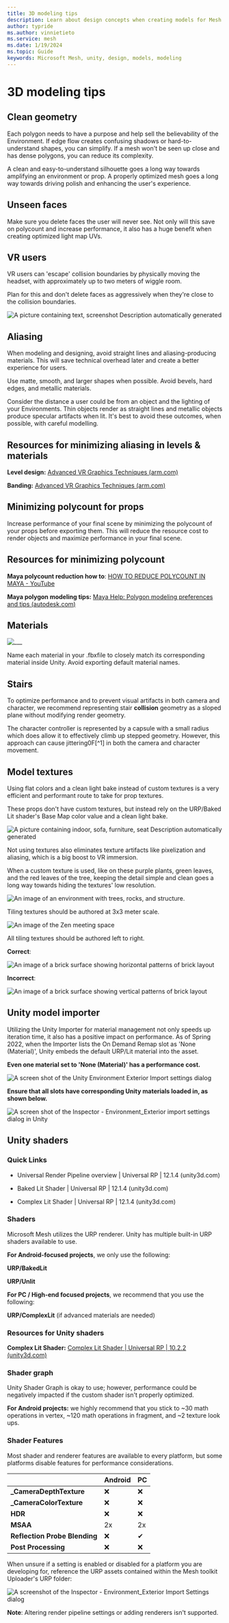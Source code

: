 ```yaml
---
title: 3D modeling tips
description: Learn about design concepts when creating models for Mesh.
author: typride
ms.author: vinnietieto
ms.service: mesh
ms.date: 1/19/2024
ms.topic: Guide
keywords: Microsoft Mesh, unity, design, models, modeling
---
```


# 3D modeling tips

## Clean geometry

Each polygon needs to have a purpose and help sell the believability of
the Environment. If edge flow creates confusing shadows or
hard-to-understand shapes, you can simplify. If a mesh won't be seen up
close and has dense polygons, you can reduce its complexity.

A clean and easy-to-understand silhouette goes a long way towards
amplifying an environment or prop. A properly optimized mesh goes a long
way towards driving polish and enhancing the user's experience.

## Unseen faces

Make sure you delete faces the user will never see. Not only will this
save on polycount and increase performance, it also has a huge benefit
when creating optimized light map UVs.

## VR users

VR users can 'escape' collision boundaries by physically moving the
headset, with approximately up to two meters of wiggle room.

Plan for this and don't delete faces as aggressively when they're close
to the collision boundaries.

![A picture containing text, screenshot Description automatically
generated](../../media/3d-design-performance-guide/image012.png)

## Aliasing 

When modeling and designing, avoid straight lines and aliasing-producing
materials. This will save technical overhead later and create a better
experience for users.

Use matte, smooth, and larger shapes when possible. Avoid bevels, hard
edges, and metallic materials.

Consider the distance a user could be from an object and the lighting of
your Environments. Thin objects render as straight lines and metallic
objects produce specular artifacts when lit. It's best to avoid these
outcomes, when possible, with careful modelling.

## Resources for minimizing aliasing in levels & materials

**Level design:** [Advanced VR Graphics Techniques
(arm.com)](https://developer.arm.com/documentation/102073/0100/Level-design)

**Banding:** [Advanced VR Graphics Techniques
(arm.com)](https://developer.arm.com/documentation/102073/0100/Banding)

## Minimizing polycount for props

Increase performance of your final scene by minimizing the polycount of
your props before exporting them. This will reduce the resource cost to
render objects and maximize performance in your final scene.

## Resources for minimizing polycount

**Maya polycount reduction how to**: [HOW TO REDUCE POLYCOUNT IN MAYA -
YouTube](https://www.youtube.com/watch?v=xWYEXj_Cemc)

**Maya polygon modeling tips:** [Maya Help: Polygon modeling preferences
and tips
(autodesk.com)](https://help.autodesk.com/view/MAYAUL/2016/ENU/?guid=GUID-4A9B7918-06B9-4BDD-80DE-DD6D756B09B3)

## Materials

![___](../../media/3d-design-performance-guide/image013.png) 

Name each material in your .fbxfile to
closely match its corresponding material inside Unity. Avoid exporting
default material names.

## Stairs

To optimize performance and to prevent visual artifacts in both camera
and character, we recommend representing stair **collision** geometry as
a sloped plane without modifying render geometry.

The character controller is represented by a capsule with a small radius
which does allow it to effectively climb up stepped geometry. However,
this approach can cause jittering0F[^1] in both the camera and character
movement.

## Model textures

Using flat colors and a clean light bake instead of custom textures is a very efficient and performant route to take for prop textures.

These props don't have custom textures, but instead rely on the URP/Baked Lit shader's Base Map color value and a clean light bake.

![A picture containing indoor, sofa, furniture, seat Description automatically generated](../../media/3d-design-performance-guide/image025.png)

Not using textures also eliminates texture artifacts like pixelization and aliasing, which is a big boost to VR immersion.

When a custom texture is used, like on these purple plants, green leaves, and the red leaves of the tree, keeping the detail simple and clean goes a
long way towards hiding the textures' low resolution.

![An image of an environment with trees, rocks, and structure.](../../media/3d-design-performance-guide/image026.png)

Tiling textures should be authored at 3x3 meter scale.

![An image of the Zen meeting space](../../media/3d-design-performance-guide/image027.png)

All tiling textures should be authored left to right.

**Correct**:

![An image of a brick surface showing horizontal patterns of brick layout](../../media/3d-design-performance-guide/image028.png)

**Incorrect**:

![An image of a brick surface showing vertical patterns of brick layout](../../media/3d-design-performance-guide/image029.png)

## Unity model importer

Utilizing the Unity Importer for material management not only speeds up iteration time, it also has a positive impact on performance. As of Spring 2022, when the Importer lists the On Demand Remap slot as 'None (Material)', Unity embeds the default URP/Lit material into the asset.

**Even one material set to 'None (Material)' has a performance cost.**

![A screen shot of the Unity Environment Exterior Import settings dialog](../../media/3d-design-performance-guide/image032.png)

**Ensure that all slots have corresponding Unity materials loaded in, as shown below.**

![A screen shot of the Inspector - Environment_Exterior import settings dialog in Unity](../../media/3d-design-performance-guide/image034.png)

## Unity shaders

### Quick Links

- Universal Render Pipeline overview \| Universal RP \| 12.1.4 (unity3d.com)

- Baked Lit Shader \| Universal RP \| 12.1.4 (unity3d.com)

- Complex Lit Shader \| Universal RP \| 12.1.4 (unity3d.com)

### Shaders

Microsoft Mesh utilizes the URP renderer. Unity has multiple built-in URP shaders available to use.

**For Android-focused projects**, we only use the following: 

**URP/BakedLit** 

**URP/Unlit**

**For PC / High-end focused projects**, we recommend that you use the following:  

**URP/ComplexLit** (if advanced materials are needed)

### Resources for Unity shaders

**Complex Lit Shader:** [Complex Lit Shader \| Universal RP \| 10.2.2 (unity3d.com)](https://docs.unity3d.com/Packages/com.unity.render-pipelines.universal@10.2/manual/shader-complex-lit.html)

### Shader graph

Unity Shader Graph is okay to use; however, performance could be negatively impacted if the custom shader isn't properly optimized. 

**For Android projects:** we highly recommend that you stick to \~30 math operations in vertex, \~120 math operations in fragment, and \~2 texture look ups.

### Shader Features

Most shader and renderer features are available to every platform, but some platforms disable features for performance considerations.


| | **Android** | **PC** |
| -------------|--------|------------- |
| **\_CameraDepthTexture**  | ❌ | ❌ |
| **\_CameraColorTexture**  | ❌ | ❌ |
| **HDR** | ❌ |  ❌ |
| **MSAA** |  2x   |   2x |
| **Reflection Probe Blending** | ❌ |  ✔ |
| **Post Processing** |  ❌ | ❌ |

When unsure if a setting is enabled or disabled for a platform you are developing for, reference the URP assets contained within the Mesh
toolkit Uploader's URP folder:

![A screenshot of the Inspector - Environment_Exterior Import Settings dialog](../../media/3d-design-performance-guide/image036.png)

**Note**: Altering render pipeline settings or adding renderers isn't supported.